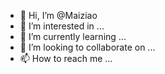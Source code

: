 - 👋 Hi, I’m @Maiziao
- 👀 I’m interested in ...
- 🌱 I’m currently learning ...
- 💞️ I’m looking to collaborate on ...
- 📫 How to reach me ...

<!---
Maiziao/Maiziao is a ✨ special ✨ repository because its `README.md` (this file) appears on your GitHub profile.
You can click the Preview link to take a look at your changes.
--->
